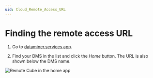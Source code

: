 ```yaml
---
uid: Cloud_Remote_Access_URL
---
```


# Finding the remote access URL

1. Go to [dataminer.services app](https://dataminer.services).

1. Find your DMS in the list and click the *Home* button. The URL is also shown below the DMS name.

![Remote Cube in the home app](~/user-guide/images/CcaHomeApp.png)
